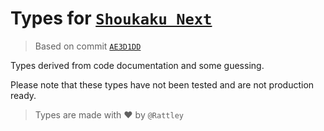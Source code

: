 # Types for [`Shoukaku Next`](https://github.com/Deivu/Shoukaku/tree/next)

> Based on commit [`AE3D1DD`](https://github.com/Deivu/Shoukaku/tree/ae3d1ddf98c24f2ad84fca4cca1aa6adec16611f)

Types derived from code documentation and some guessing.

Please note that these types have not been tested and are not production ready.

> Types are made with ❤ by `@Rattley`